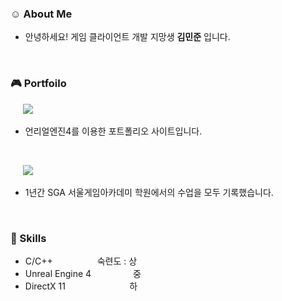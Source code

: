 ### :relaxed: About Me
- 안녕하세요! 게임 클라이언트 개발 지망생 **김민준** 입니다.

<br/>

### :video_game: Portfoilo
&nbsp;&nbsp;&nbsp;&nbsp; <a href="https://jooonkim.com/" target="_blank"><img src="https://img.shields.io/badge/언리얼 포트폴리오-808080?style=for-the-badge&logo=unrealengine&logoColor=white"/></a>
     
+ 언리얼엔진4를 이용한 포트폴리오 사이트입니다.

<br/>

&nbsp;&nbsp;&nbsp;&nbsp; <a href="https://jooooon.notion.site/1a6945db289f43bf8ff18b0e869fad6d" target="_blank"><img src="https://img.shields.io/badge/공부기록-808080?style=for-the-badge&logo=notion&logoColor=white"/></a>

+ 1년간 SGA 서울게임아카데미 학원에서의 수업을 모두 기록했습니다.
     
     
<br/>

### :stars: Skills
- C/C++ &nbsp;&nbsp;&nbsp;&nbsp;&nbsp;&nbsp;&nbsp;&nbsp;&nbsp;&nbsp;&nbsp;&nbsp;&nbsp;&nbsp;&nbsp;&nbsp;&nbsp;숙련도 : 상
- Unreal Engine 4 &nbsp;&nbsp;&nbsp;&nbsp;&nbsp;&nbsp;&nbsp;&nbsp;&nbsp;&nbsp;&nbsp;&nbsp;&nbsp;&nbsp;&nbsp;&nbsp;중
- DirectX 11 &nbsp;&nbsp;&nbsp;&nbsp;&nbsp;&nbsp;&nbsp;&nbsp;&nbsp;&nbsp;&nbsp;&nbsp;&nbsp;&nbsp;&nbsp;&nbsp;&nbsp;&nbsp;&nbsp;&nbsp;&nbsp;&nbsp;&nbsp;&nbsp;&nbsp;하

